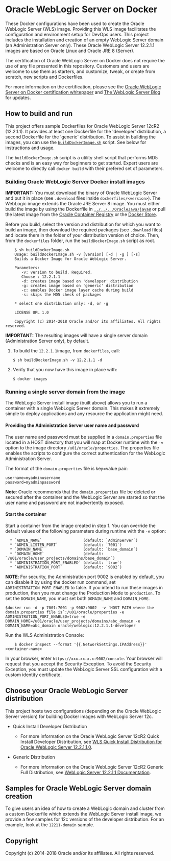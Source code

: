 Oracle WebLogic Server on Docker
=================================
These Docker configurations have been used to create the Oracle WebLogic Server (WLS) image. Providing this WLS image facilitates the configuration and environment setup for DevOps users. This project includes the installation and creation of an empty WebLogic Server domain (an Administration Server only). These Oracle WebLogic Server 12.2.1.1 images are based on Oracle Linux and Oracle JRE 8 (Server).

The certification of Oracle WebLogic Server on Docker does not require the use of any file presented in this repository. Customers and users are welcome to use them as starters, and customize, tweak, or create from scratch, new scripts and Dockerfiles.

For more information on the certification, please see the [Oracle WebLogic Server on Docker certification whitepaper](http://www.oracle.com/technetwork/middleware/weblogic/overview/weblogic-server-docker-containers-2491959.pdf) and [The WebLogic Server Blog](https://blogs.oracle.com/WebLogicServer/) for updates.

## How to build and run
This project offers sample Dockerfiles for Oracle WebLogic Server 12cR2 (12.2.1.1). It provides at least one Dockerfile for the 'developer' distribution, a second Dockerfile for the 'generic' distribution. To assist in building the images, you can use the [`buildDockerImage.sh`](dockerfiles/buildDockerImage.sh) script. See below for instructions and usage.

The `buildDockerImage.sh` script is a utility shell script that performs MD5 checks and is an easy way for beginners to get started. Expert users are welcome to directly call `docker build` with their prefered set of parameters.

### Building Oracle WebLogic Server Docker install images
**IMPORTANT:** You must download the binary of Oracle WebLogic Server and put it in place (see `.download` files inside `dockerfiles/<version>`). The WebLogic image extends the Oracle JRE Server 8 image. You must either build the image by using the Dockerfile in [`../../../OracleJava/java8`](https://github.com/oracle/docker-images/tree/master/OracleJava/java-8) or pull the latest image from the [Oracle Container Registry](https://container-registry.oracle.com) or the [Docker Store](https://store.docker.com).

Before you build, select the version and distribution for which you want to build an image, then download the required packages (see `.download` files) and locate them in the folder of your distribution version of choice. Then, from the `dockerfiles` folder, run the `buildDockerImage.sh` script as root.

        $ sh buildDockerImage.sh
        Usage: buildDockerImage.sh -v [version] [-d | -g ] [-s]
        Builds a Docker Image for Oracle WebLogic Server.

        Parameters:
           -v: version to build. Required.
           Choose : 12.2.1.1
           -d: creates image based on 'developer' distribution
           -g: creates image based on 'generic' distribution
           -c: enables Docker image layer cache during build
           -s: skips the MD5 check of packages

        * select one distribution only: -d, or -g

        LICENSE UPL 1.0

        Copyright (c) 2014-2018 Oracle and/or its affiliates. All rights reserved.

**IMPORTANT:** The resulting images will have a single server domain (Administration Server only), by default.


  1. To build the `12.2.1.1`image, from `dockerfiles`, call:

        `$ sh buildDockerImage.sh -v 12.2.1.1 -d`

  2. Verify that you now have this image in place with:

        `$ docker images`

### Running a single server domain from the image
The WebLogic Server install image (built above) allows you to run a container with a single WebLogic Server domain.  This makes it extremely simple to deploy applications and any resource the application might need.

#### Providing the Administration Server user name and password
The user name and password must be supplied in a `domain.properties` file located in a HOST directory that you will map at Docker runtime with the `-v` option to the image directory `/u01/oracle/properties`. The properties file enables the scripts to configure the correct authentication for the WebLogic Administration Server.

The format of the `domain.properties` file is key=value pair:

	username=myadminusername
	password=myadminpassword

**Note**: Oracle recommends that the `domain.properties` file be deleted or secured after the container and the WebLogic Server are started so that the user name and password are not inadvertently exposed.

#### Start the container
Start a container from the image created in step 1.
You can override the default values of the following parameters during runtime with the `-e` option:

      * `ADMIN_NAME`                  (default: `AdminServer`)
      * `ADMIN_LISTEN_PORT`           (default: `7001`)
      * `DOMAIN_NAME`                 (default: `base_domain`)
      * `DOMAIN_HOME`                 (default: `/u01/oracle/user_projects/domains/base_domain`)
      * `ADMINISTRATION_PORT_ENABLED` (default: `true`)
      * `ADMINISTRATION_PORT`         (default: `9002`)

**NOTE**: For security, the Administration port 9002 is enabled by default, you can disable it by using the docker run command, set `ADMINISTRTATION_PORT_ENABLED` to false. If you intend to run these images in production, then you must change the Production Mode to `production`. To set the `DOMAIN_NAME`, you must set both `DOMAIN_NAME` and `DOMAIN_HOME`.

	$docker run -d -p 7001:7001 -p 9002:9002  -v `HOST PATH where the domain.properties file is`:/u01/oracle/properties -e ADMINISTRATION_PORT_ENABLED=true -e DOMAIN_HOME=/u01/oracle/user_projects/domains/abc_domain -e DOMAIN_NAME=abc_domain oracle/weblogic:12.2.1.1-developer

Run the WLS Administration Console:

        $ docker inspect --format '{{.NetworkSettings.IPAddress}}' <container-name>

In your browser, enter `https://xxx.xx.x.x:9002/console`. Your browser will request that you accept the Security Exception. To avoid the Security Exception, you must update the WebLogic Server SSL configuration with a custom identity certificate.

## Choose your Oracle WebLogic Server distribution

This project hosts two configurations (depending on the Oracle WebLogic Server version) for building Docker images with WebLogic Server 12c.

 * Quick Install Developer Distribution

   - For more information on the Oracle WebLogic Server 12cR2 Quick Install Developer Distribution, see [WLS Quick Install Distribution for Oracle WebLogic Server 12.2.1.1.0](http://download.oracle.com/otn/nt/middleware/12c/wls/12211/README.txt).


 * Generic Distribution

   - For more information on the Oracle WebLogic Server 12cR2 Generic Full Distribution, see [WebLogic Server 12.2.1.1 Documentation](http://docs.oracle.com/middleware/12211/wls/index.html).

## Samples for Oracle WebLogic Server domain creation
To give users an idea of how to create a WebLogic domain and cluster from a custom Dockerfile which extends the WebLogic Server install image, we provide a few samples for 12c versions of the developer distribution. For an example, look at the `12211-domain` sample.

## Copyright
Copyright (c) 2014-2018 Oracle and/or its affiliates. All rights reserved.
